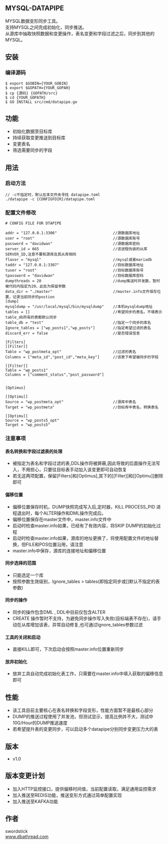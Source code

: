 ## MYSQL-DATAPIPE

MYSQL数据变形同步工具。<br>
支持MYSQL之间完成初始化，同步推送。<br>
从源库中抽取快照数据和变更操作，表名变更和字段过滤之后，同步到其他的MYSQL。<br>


## 安装


### 编译源码

```
$ export $GOBIN={YOUR_GOBIN}
$ export $GOPATH={YOUR_GOPAH}
$ cp {源码} {GOPATH/src}
$ cd {YOUR_GOPATH}
$ GO INSTALL src/cmd/datapipe.go
```

## 功能

* 初始化数据至目标库
* 持续获取变更推送到目标库
* 变更表名
* 筛选需要同步的字段

## 用法

### 启动方法

```
// -c不指定时，默认在本文件夹寻找 datapipe.toml
./datapipe -c {CONFIGFDIR}/datapipe.toml 
```


### 配置文件修改

```
# CONFIG FILE FOR DTAPIPE

addr = "127.0.0.1:3306"							//源数据库地址
user = "root"									//源数据库账号
password = "davidwan"							//源数据库密码
server_id = 665									//该进程伪装的从库SERVER_ID,注意不要和源库及其从库相同
flavor = "mysql"								//mysql或者mariadb
taddr = "127.0.0.1:3307"						//目标数据库地址
tuser = "root"									//目标数据库账号
tpassword = "davidwan"							//目标数据库密码
dumpthreads = 20								//dump推送时并发数，暂时被代码内指定为20，此处为保留参数
data_dir = "./master"							//master.info文件保存位置，记录当前同步的postion
[dump]		
mysqldump = "/usr/local/mysql/bin/mysqldump"	//本机mysqldump地址
tables = []										//希望同步的表名，不填表示table_db所有的表都默认同步
table_db = "test"								//指定一个同步的库名
Ignore_tables = ["wp_posts1","wp_posts"]		//指定希望过滤的表名
discard_err = false								//是否错误信息

[Filters]
[[Filter]]
Table = "wp_postmeta_opt"						//过滤的表名
Columns = ["meta_id","post_id","meta_key"]		//该表下希望被同步的字段

[[Filter]]
Table = "wp_posts1"
Columns = ["comment_status","post_password"]


[Optimus]

[[Optimu]]
Source = "wp_postmeta_opt"						//源库中表名
Target = "wp_postmeta"							//目标库中表名，转换表名

[[Optimu]]
Source = "wp_posts5_opt"
Target = "wp_posts5"
```

### 注意事项

#### 表名转换和字段过滤表的处理

* 被指定为表名和字段过滤的表,DDL操作将被屏蔽,因此导致的后面操作无法写入，不用担心，只要往目标表手动加入该变更即可自动恢复
* 若无这两项配置，保留[Filters]和[Optimus],其下的[[Filter]]和[[Optimu]]删除即可

#### 偏移位置

* 偏移位置保存时机，DUMP快照完成写入后,定时器，KILL PROCESS_PID 进程退出时，每个ALTER操作和DML操作完成后。
* 偏移位置保存在master文件中，master.info文件中
* 启动时检查master.info如果，已经有了有效内容，将SKIP DUMP的初始化过程
* 启动时检查master.info如果，源库的地址更换了，将使用配置文件的地址替换，但FILE和POS位置沿用，请注意
* master.info中保存，源库的连接地址和偏移位置

#### 同步选择的范围

 
* 只能选定一个库
* 按照参数生效级别，Ignore_tables > tables(即指定同步或[]默认不指定的表参数) 


#### 同步的操作

* 同步的操作包含DML , DDL中目前仅包含ALTER
* CREATE 操作暂时不支持，为避免同步操作写入失败(目标端表不存在)，请手动在从库增加该表，异常自动修复,也可通过Ignore_tables参数过滤 

#### 工具的关闭和启动

* 直接KILL即可，下次启动会按照master.info位置重新同步

#### 放弃初始化

* 放弃工具自动完成初始化表工作，只需要在master.info中填入获取的偏移信息即可



## 性能

* 该工具目前主要核心在表名转换和字段变形，性能方面暂不是最核心部分
* DUMP的推送过程使用了并发池，但测试显示，提高比例并不大，测试中10G/Hour的DUMP推送速度
* 若希望提升表的变更同步，可以启动多个datapipe分别同步变更压力大的表

## 版本

* v1.0

## 版本变更计划

* 加入HTTP监控接口，提供偏移时间值，当前配置读取，满足通用监控需求
* 加入推送至REDIS功能，推送变形方式通过简单配置实现
* 加入推送至KAFKA功能

## 作者

swordstick<br>
www.dbathread.com